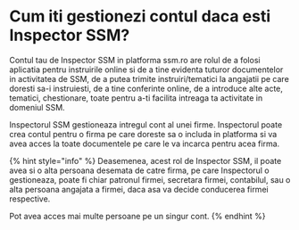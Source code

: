 # Cum iti gestionezi contul daca esti Inspector SSM?

Contul tau de  Inspector SSM in platforma ssm.ro are rolul de a folosi aplicatia pentru instruirile online si  de a tine evidenta tuturor documentelor in activitatea de SSM,  de a putea trimite instruiri/tematici la angajatii pe care doresti sa-i instruiesti, de a tine conferinte online, de a introduce alte acte, tematici, chestionare, toate pentru a-ti facilita intreaga ta activitate in domeniul SSM. 

Inspectorul SSM gestioneaza intregul cont al unei firme. Inspectorul poate crea contul pentru o firma pe care doreste sa o includa in platforma si va avea acces la toate documentele pe care le va incarca pentru acea firma. 



{% hint style="info" %}
Deasemenea, acest rol de Inspector SSM, il poate avea si o alta persoana desemata de catre  firma, pe care Inspectorul o gestioneaza, poate fi chiar patronul firmei, secretara firmei, contabilul, sau o alta persoana angajata a firmei, daca asa va decide conducerea firmei respective. 

Pot avea acces mai multe persoane pe un singur cont.
{% endhint %}

 





  

